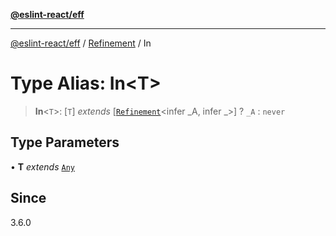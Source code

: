 [**@eslint-react/eff**](../../../README.md)

***

[@eslint-react/eff](../../../README.md) / [Refinement](../README.md) / In

# Type Alias: In\<T\>

> **In**\<`T`\>: [`T`] *extends* [[`Refinement`](../../../interfaces/Refinement.md)\<infer \_A, infer \_\>] ? `_A` : `never`

## Type Parameters

• **T** *extends* [`Any`](Any.md)

## Since

3.6.0
